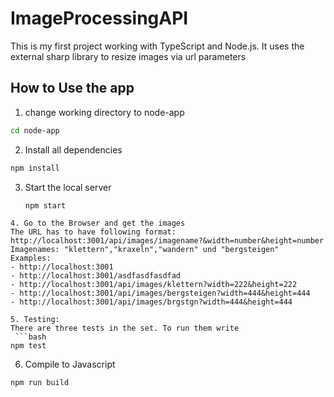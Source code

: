# ImageProcessingAPI

This is my first project working with TypeScript and Node.js. It uses the external sharp library to resize images via url parameters

## How to Use the app

1. change working directory to node-app

```bash
cd node-app
```

2. Install all dependencies

```bash
npm install
```

3. Start the local server
   ```bash
   npm start
   ```

````
4. Go to the Browser and get the images
The URL has to have following format: http://localhost:3001/api/images/imagename?&width=number&height=number
Imagenames: "klettern","kraxeln","wandern" und "bergsteigen"
Examples:
- http://localhost:3001
- http://localhost:3001/asdfasdfasdfad
- http://localhost:3001/api/images/klettern?width=222&height=222
- http://localhost:3001/api/images/bergsteigen?width=444&height=444
- http://localhost:3001/api/images/brgstgn?width=444&height=444

5. Testing:
There are three tests in the set. To run them write
 ```bash
npm test
````

6. Compile to Javascript

```bash
npm run build
```
